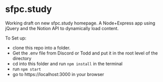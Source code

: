 # sfpc.study
Working draft on new sfpc.study homepage. A Node+Express app using jQuery and the Notion API to dynamically load content.

To Set up:
- clone this repo into a folder.
- Get the .env file from Discord or Todd and put it in the root level of the directory
- cd into this folder and run `npm install` in the terminal
- run `npm start` 
- go to https://localhost:3000 in your browser

